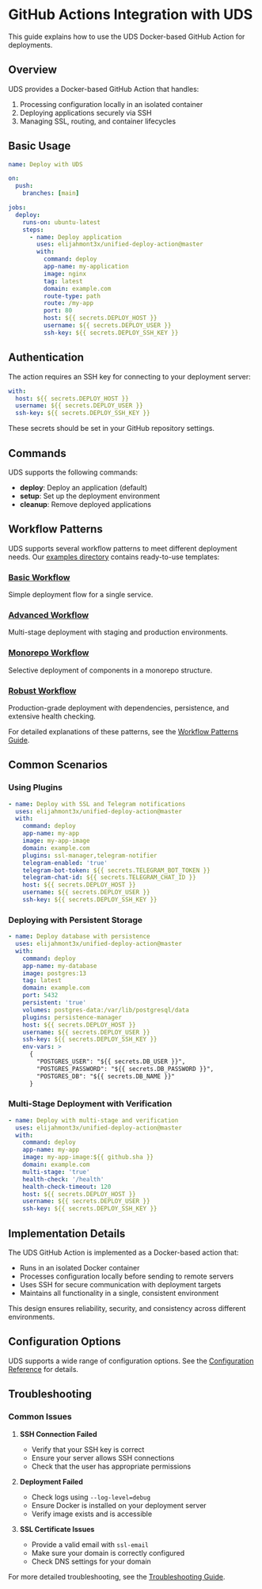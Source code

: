 # GitHub Actions Integration with UDS

This guide explains how to use the UDS Docker-based GitHub Action for deployments.

## Overview

UDS provides a Docker-based GitHub Action that handles:
1. Processing configuration locally in an isolated container
2. Deploying applications securely via SSH
3. Managing SSL, routing, and container lifecycles

## Basic Usage

```yaml
name: Deploy with UDS

on:
  push:
    branches: [main]

jobs:
  deploy:
    runs-on: ubuntu-latest
    steps:
      - name: Deploy application
        uses: elijahmont3x/unified-deploy-action@master
        with:
          command: deploy
          app-name: my-application
          image: nginx
          tag: latest
          domain: example.com
          route-type: path
          route: /my-app
          port: 80
          host: ${{ secrets.DEPLOY_HOST }}
          username: ${{ secrets.DEPLOY_USER }}
          ssh-key: ${{ secrets.DEPLOY_SSH_KEY }}
```

## Authentication

The action requires an SSH key for connecting to your deployment server:

```yaml
with:
  host: ${{ secrets.DEPLOY_HOST }}
  username: ${{ secrets.DEPLOY_USER }}
  ssh-key: ${{ secrets.DEPLOY_SSH_KEY }}
```

These secrets should be set in your GitHub repository settings.

## Commands

UDS supports the following commands:

- **deploy**: Deploy an application (default)
- **setup**: Set up the deployment environment
- **cleanup**: Remove deployed applications

## Workflow Patterns

UDS supports several workflow patterns to meet different deployment needs. Our [examples directory](../examples/) contains ready-to-use templates:

### [Basic Workflow](../examples/basic-workflow.yml)
Simple deployment flow for a single service.

### [Advanced Workflow](../examples/advanced-workflow.yml)
Multi-stage deployment with staging and production environments.

### [Monorepo Workflow](../examples/monorepo-workflow.yml)
Selective deployment of components in a monorepo structure.

### [Robust Workflow](../examples/robust-workflow.yml)
Production-grade deployment with dependencies, persistence, and extensive health checking.

For detailed explanations of these patterns, see the [Workflow Patterns Guide](workflow-patterns.md).

## Common Scenarios

### Using Plugins

```yaml
- name: Deploy with SSL and Telegram notifications
  uses: elijahmont3x/unified-deploy-action@master
  with:
    command: deploy
    app-name: my-app
    image: my-app-image
    domain: example.com
    plugins: ssl-manager,telegram-notifier
    telegram-enabled: 'true'
    telegram-bot-token: ${{ secrets.TELEGRAM_BOT_TOKEN }}
    telegram-chat-id: ${{ secrets.TELEGRAM_CHAT_ID }}
    host: ${{ secrets.DEPLOY_HOST }}
    username: ${{ secrets.DEPLOY_USER }}
    ssh-key: ${{ secrets.DEPLOY_SSH_KEY }}
```

### Deploying with Persistent Storage

```yaml
- name: Deploy database with persistence
  uses: elijahmont3x/unified-deploy-action@master
  with:
    command: deploy
    app-name: my-database
    image: postgres:13
    tag: latest
    domain: example.com
    port: 5432
    persistent: 'true'
    volumes: postgres-data:/var/lib/postgresql/data
    plugins: persistence-manager
    host: ${{ secrets.DEPLOY_HOST }}
    username: ${{ secrets.DEPLOY_USER }}
    ssh-key: ${{ secrets.DEPLOY_SSH_KEY }}
    env-vars: >
      {
        "POSTGRES_USER": "${{ secrets.DB_USER }}",
        "POSTGRES_PASSWORD": "${{ secrets.DB_PASSWORD }}",
        "POSTGRES_DB": "${{ secrets.DB_NAME }}"
      }
```

### Multi-Stage Deployment with Verification

```yaml
- name: Deploy with multi-stage and verification
  uses: elijahmont3x/unified-deploy-action@master
  with:
    command: deploy
    app-name: my-app
    image: my-app-image:${{ github.sha }}
    domain: example.com
    multi-stage: 'true'
    health-check: '/health'
    health-check-timeout: 120
    host: ${{ secrets.DEPLOY_HOST }}
    username: ${{ secrets.DEPLOY_USER }}
    ssh-key: ${{ secrets.DEPLOY_SSH_KEY }}
```

## Implementation Details

The UDS GitHub Action is implemented as a Docker-based action that:

- Runs in an isolated Docker container
- Processes configuration locally before sending to remote servers
- Uses SSH for secure communication with deployment targets
- Maintains all functionality in a single, consistent environment

This design ensures reliability, security, and consistency across different environments.

## Configuration Options

UDS supports a wide range of configuration options. See the [Configuration Reference](configuration.md) for details.

## Troubleshooting

### Common Issues

1. **SSH Connection Failed**
   - Verify that your SSH key is correct
   - Ensure your server allows SSH connections
   - Check that the user has appropriate permissions

2. **Deployment Failed**
   - Check logs using `--log-level=debug`
   - Ensure Docker is installed on your deployment server
   - Verify image exists and is accessible

3. **SSL Certificate Issues**
   - Provide a valid email with `ssl-email`
   - Make sure your domain is correctly configured
   - Check DNS settings for your domain

For more detailed troubleshooting, see the [Troubleshooting Guide](troubleshooting.md).
